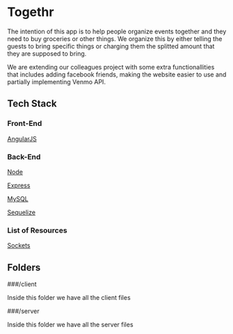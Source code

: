 # Togethr

The intention of this app is to help people organize events together and they need to buy groceries or other things. We organize this by either telling the guests to bring specific things or charging them the splitted amount that they are supposed to bring.

We are extending our colleagues project with some extra functionallities that includes adding facebook friends, making the website easier to use and partially implementing Venmo API.


## Tech Stack

### Front-End

[AngularJS](https://angularjs.org/)

### Back-End

[Node](https://nodejs.org/)

[Express](http://expressjs.com/)

[MySQL](www.mysql)

[Sequelize](www.sequelizejs.com)

### List of Resources

[Sockets](www.socket.io)

## Folders

###/client

Inside this folder we have all the client files

###/server

Inside this folder we have all the server files



